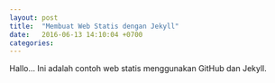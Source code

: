 ```yaml
---
layout: post
title:  "Membuat Web Statis dengan Jekyll"
date:   2016-06-13 14:10:04 +0700
categories: 
---
```


Hallo... Ini adalah contoh web statis menggunakan GitHub dan Jekyll.
